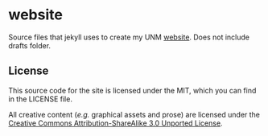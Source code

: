 website
=======

Source files that jekyll uses to create my UNM
[website](http://www.unm.edu/~jagross). Does not include drafts folder.

## License

This source code for the site is licensed under the MIT, which you can find in
the LICENSE file.

All creative content (*e.g.* graphical assets and prose) are licensed under the
[Creative Commons Attribution-ShareAlike 3.0 Unported License](http://creativecommons.org/licenses/by-sa/3.0/).
